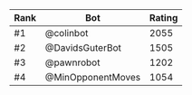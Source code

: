 Rank|Bot|Rating
---|---|---
#1|@colinbot|2055
#2|@DavidsGuterBot|1505
#3|@pawnrobot|1202
#4|@MinOpponentMoves|1054
